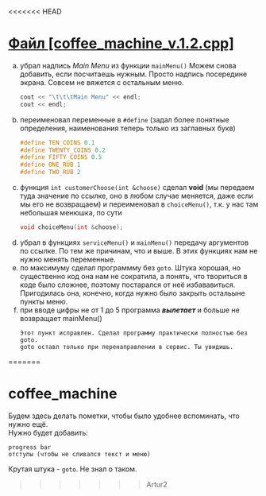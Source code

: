 <<<<<<< HEAD
<h1><a href="https://github.com/igotbitches/coffee_machine/blob/mikalai/coffee_machine_v.1.2.cpp">Файл [coffee_machine_v.1.2.cpp]</a></h1>


<ol type="a">
<li>убрал надпись <i>Main Menu</i> из функции <code>mainMenu()</code> Можем снова добавить, если посчитаешь нужным. Просто надпись посередине экрана. Совсем не вяжется с остальным меню.</li>

```c++
cout << "\t\t\tMain Menu" << endl;
cout << endl;
```

<li>переименовал переменные в <code>#define</code> (задал более понятные определения,
наименования теперь только из заглавных букв)</li>

```c++
#define TEN_COINS 0.1
#define TWENTY_COINS 0.2
#define FIFTY_COINS 0.5
#define ONE_RUB 1
#define TWO_RUB 2
```

<li>функция <code>int customerChoose(int &choose)</code> сделал <b>void</b> 
(мы передаем туда значение по ссылке, оно в любом случае меняется, 
даже если мы его не возвращаем) и переименовал в <code>choiceMenu()</code>, 
т.к. у нас там небольшая менюшка, по сути</li>

```c++
void choiceMenu(int &choose);
```

<li>убрал в функциях <code>serviceMenu()</code> и <code>mainMenu()</code> передачу аргументов
по ссылке. По тем же причинам, что и выше. В этих функциях нам не нужно менять переменные.</li>

<li>по максимуму сделал программму без <code>goto</code>. Штука хорошая, 
но существенно код она нам не сократила, а понять, что твориться в коде было сложнее, 
поэтому постарался от неё избававиться. Пригодилась она, конечно, 
когда нужно было закрыть остальыне пункты меню.</li>

<li>при вводе цифры не от 1 до 5 программа <em><b>вылетает</b></em> и больше не возвращает mainMenu()</li>

```text
Этот пункт исправлен. Сделал программу практически полностью без goto.
goto оставл только при перенаправлении в сервис. Ты увидишь.
```





</ol>


=======
# coffee_machine
Будем здесь делать пометки, чтобы было удобнее вспоминать, что нужно ещё. \
Нужно будет добавить: 

`progress bar` \
`отступы (чтобы не сливался текст и меню)` 

Крутая штука - `goto`. Не знал о таком.
>>>>>>> Artur2
